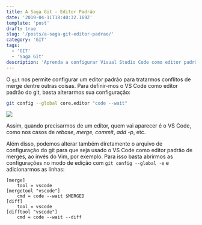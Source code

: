 ```yaml
---
title: A Saga Git - Editor Padrão
date: '2019-04-11T18:40:32.169Z'
template: 'post'
draft: true
slug: '/posts/a-saga-git-editor-padrao/'
category: 'GIT'
tags:
  - 'GIT'
  - 'Saga Git'
description: 'Aprenda a configurar Visual Studio Code como editor padrão do git.'
---
```


O `git` nos permite configurar um editor padrão para tratarmos conflitos de merge dentre outras coisas. Para definir-mos o VS Code como editor padrão do git, basta alterarmos sua configuração:

```bash
git config --global core.editor "code --wait"
```

![](/media/posts/saga_git/conflict_section.png)

Assim, quando precisarmos de um editor, quem vai aparecer é o VS Code, como nos casos de _rebase_, _merge_, _commit_, _add -p_, etc.

Além disso, podemos alterar também diretamente o arquivo de configuração do git para que seja usado o VS Code como editor padrão de merges, ao invés do Vim, por exemplo. Para isso basta abrirmos as configurações no modo de edição com `git config --global -e` e adicionarmos as linhas:

```
[merge]
	tool = vscode
[mergetool "vscode"]
	cmd = code --wait $MERGED
[diff]
	tool = vscode
[difftool "vscode"]
	cmd = code --wait --diff
```
